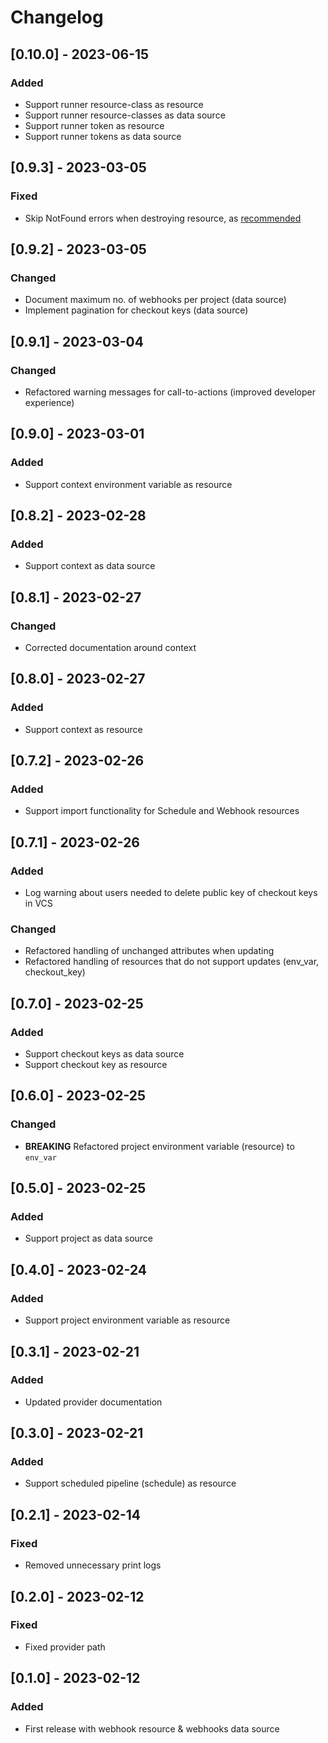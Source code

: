 # Changelog

## [0.10.0] - 2023-06-15

### Added

- Support runner resource-class as resource
- Support runner resource-classes as data source
- Support runner token as resource
- Support runner tokens as data source

## [0.9.3] - 2023-03-05

### Fixed

- Skip NotFound errors when destroying resource, as [recommended](https://developer.hashicorp.com/terraform/plugin/framework/resources/delete#recommendations)

## [0.9.2] - 2023-03-05

### Changed

- Document maximum no. of webhooks per project (data source)
- Implement pagination for checkout keys (data source)

## [0.9.1] - 2023-03-04

### Changed

- Refactored warning messages for call-to-actions (improved developer experience)

## [0.9.0] - 2023-03-01

### Added

- Support context environment variable as resource

## [0.8.2] - 2023-02-28

### Added

- Support context as data source

## [0.8.1] - 2023-02-27

### Changed

- Corrected documentation around context

## [0.8.0] - 2023-02-27

### Added

- Support context as resource

## [0.7.2] - 2023-02-26

### Added

- Support import functionality for Schedule and Webhook resources

## [0.7.1] - 2023-02-26

### Added

- Log warning about users needed to delete public key of checkout keys in VCS

### Changed

- Refactored handling of unchanged attributes when updating
- Refactored handling of resources that do not support updates (env_var, checkout_key)

## [0.7.0] - 2023-02-25

### Added

- Support checkout keys as data source
- Support checkout key as resource

## [0.6.0] - 2023-02-25

### Changed

- **BREAKING** Refactored project environment variable (resource) to `env_var`

## [0.5.0] - 2023-02-25

### Added

- Support project as data source

## [0.4.0] - 2023-02-24

### Added

- Support project environment variable as resource

## [0.3.1] - 2023-02-21

### Added

- Updated provider documentation

## [0.3.0] - 2023-02-21

### Added

- Support scheduled pipeline (schedule) as resource

## [0.2.1] - 2023-02-14

### Fixed

- Removed unnecessary print logs

## [0.2.0] - 2023-02-12

### Fixed

- Fixed provider path

## [0.1.0] - 2023-02-12

### Added

- First release with webhook resource & webhooks data source
